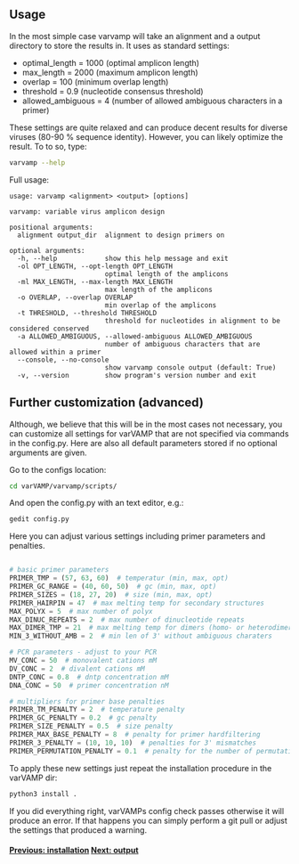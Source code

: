 ## Usage

In the most simple case varvamp will take an alignment and a output directory to store the results in. It uses as standard settings:

* optimal_length = 1000
(optimal amplicon length)
* max_length = 2000
(maximum amplicon length)
* overlap = 100
(minimum overlap length)
* threshold = 0.9
(nucleotide consensus threshold)
* allowed_ambiguous = 4
(number of allowed ambiguous characters in a primer)

These settings are quite relaxed and can produce decent results for diverse viruses (80-90 % sequence identity). However, you can likely optimize the result. To to so, type:
```bash
varvamp --help
```
Full usage:
```
usage: varvamp <alignment> <output> [options]

varvamp: variable virus amplicon design

positional arguments:
  alignment output_dir  alignment to design primers on

optional arguments:
  -h, --help            show this help message and exit
  -ol OPT_LENGTH, --opt-length OPT_LENGTH
                        optimal length of the amplicons
  -ml MAX_LENGTH, --max-length MAX_LENGTH
                        max length of the amplicons
  -o OVERLAP, --overlap OVERLAP
                        min overlap of the amplicons
  -t THRESHOLD, --threshold THRESHOLD
                        threshold for nucleotides in alignment to be considered conserved
  -a ALLOWED_AMBIGUOUS, --allowed-ambiguous ALLOWED_AMBIGUOUS
                        number of ambiguous characters that are allowed within a primer
  --console, --no-console
                        show varvamp console output (default: True)
  -v, --version         show program's version number and exit
```

## Further customization (advanced)

Although, we believe that this will be in the most cases not necessary, you can customize all settings for varVAMP that are not specified via commands in the config.py. Here are also all default parameters stored if no optional arguments are given.

Go to the configs location:
```bash
cd varVAMP/varvamp/scripts/
```
And open the config.py with an text editor, e.g.:
```bash
gedit config.py
```
Here you can adjust various settings including primer parameters and penalties.
```python

# basic primer parameters
PRIMER_TMP = (57, 63, 60)  # temperatur (min, max, opt)
PRIMER_GC_RANGE = (40, 60, 50)  # gc (min, max, opt)
PRIMER_SIZES = (18, 27, 20)  # size (min, max, opt)
PRIMER_HAIRPIN = 47  # max melting temp for secondary structures
MAX_POLYX = 5  # max number of polyx
MAX_DINUC_REPEATS = 2  # max number of dinucleotide repeats
MAX_DIMER_TMP = 21  # max melting temp for dimers (homo- or heterodimers)
MIN_3_WITHOUT_AMB = 2  # min len of 3' without ambiguous charaters

# PCR parameters - adjust to your PCR
MV_CONC = 50  # monovalent cations mM
DV_CONC = 2  # divalent cations mM
DNTP_CONC = 0.8  # dntp concentration mM
DNA_CONC = 50  # primer concentration nM

# multipliers for primer base penalties
PRIMER_TM_PENALTY = 2  # temperature penalty
PRIMER_GC_PENALTY = 0.2  # gc penalty
PRIMER_SIZE_PENALTY = 0.5  # size penalty
PRIMER_MAX_BASE_PENALTY = 8  # penalty for primer hardfiltering
PRIMER_3_PENALTY = (10, 10, 10)  # penalties for 3' mismatches
PRIMER_PERMUTATION_PENALTY = 0.1  # penalty for the number of permutations
```
To apply these new settings just repeat the installation procedure in the varVAMP dir:
```bash
python3 install .
```
If you did everything right, varVAMPs config check passes otherwise it will produce an error. If that happens you can simply perform a git pull or adjust the settings that produced a warning.

#### [Previous: installation](./installation.md)    [Next: output](./output.md)
